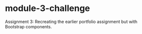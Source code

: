 # module-3-challenge
Assignment 3: Recreating the earlier portfolio assignment but with Bootstrap components.
